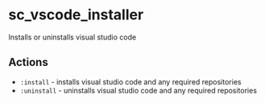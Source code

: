# sc_vscode_installer

Installs or uninstalls visual studio code

## Actions

- `:install` - installs visual studio code and any required repositories
- `:uninstall` - uninstalls visual studio code and any required repositories
